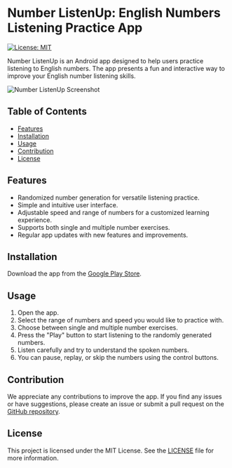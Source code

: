 # Number ListenUp: English Numbers Listening Practice App

[![License: MIT](https://img.shields.io/badge/License-MIT-yellow.svg)](https://opensource.org/licenses/MIT)

Number ListenUp is an Android app designed to help users practice listening to English numbers. The app presents a fun and interactive way to improve your English number listening skills.

![Number ListenUp Screenshot](screenshot.png)

## Table of Contents
- [Features](#features)
- [Installation](#installation)
- [Usage](#usage)
- [Contribution](#contribution)
- [License](#license)

## Features
- Randomized number generation for versatile listening practice.
- Simple and intuitive user interface.
- Adjustable speed and range of numbers for a customized learning experience.
- Supports both single and multiple number exercises.
- Regular app updates with new features and improvements.

## Installation
Download the app from the [Google Play Store](https://play.google.com/store/apps/details?id=com.pinkunicorp.numberlistenup).

## Usage
1. Open the app.
2. Select the range of numbers and speed you would like to practice with.
3. Choose between single and multiple number exercises.
4. Press the "Play" button to start listening to the randomly generated numbers.
5. Listen carefully and try to understand the spoken numbers.
6. You can pause, replay, or skip the numbers using the control buttons.

## Contribution
We appreciate any contributions to improve the app. If you find any issues or have suggestions, please create an issue or submit a pull request on the [GitHub repository](https://github.com/agaDeonix/number_listenup).

## License
This project is licensed under the MIT License. See the [LICENSE](LICENSE) file for more information.
